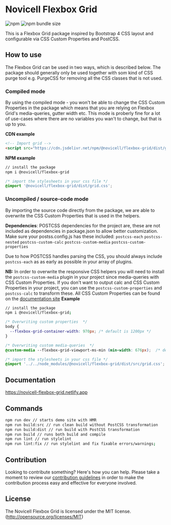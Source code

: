 # Novicell Flexbox Grid

![npm](https://img.shields.io/npm/v/@novicell/flexbox-grid) ![npm bundle size](https://img.shields.io/bundlephobia/min/@novicell/flexbox-grid)

This is a Flexbox Grid package inspired by Bootstrap 4 CSS layout and configurable via CSS Custom Properties and PostCSS.

## How to use

The Flexbox Grid can be used in two ways, which is described below. The package should generally only be used together with som kind of CSS purge tool e.g. PurgeCSS for removing all the CSS classes that is not used.

### Compiled mode

By using the compiled mode - you won't be able to change the CSS Custom Properties in the package which means that you are relying on Flexbox Grid's media-queries, gutter width etc. This mode is proberly fine for a lot of use-cases where there are no variables you wan't to change, but that is up to you.

**CDN example**

```html
<!-- Import grid -->
<script src="https://cdn.jsdelivr.net/npm/@novicell/flexbox-grid/dist/grid.css"></script>
```

**NPM example**

```bash
// install the package
npm i @novicell/flexbox-grid
```

```css
/* import the stylesheets in your css file */
@import '@novicell/flexbox-grid/dist/grid.css';
```


  ### Uncompiled / source-code mode

  By importing the source code directly from the package, we are able to overwrite the CSS Custom Properties that is used in the helpers.
  
  **Dependencies**:
POSTCSS dependencies for the project are, these are not included as dependencies in package.json to allow better customization. Make sure your postss.config.js has these included:
`postcss-each`
`postcss-nested`
`postcss-custom-calc`
`postcss-custom-media`
`postcss-custom-properties`

Due to how POSTCSS handles parsing the CSS, you should always include `postcss-each` as as early as possible in your array of plugins.

**NB:** In order to overwrite the responsive CSS helpers you will need to install the `postcss-custom-media` plugin in your project since media-queries with CSS Custom Properties. If you don't want to output calc and CSS Custom Properties in your project, you can use the `postcss-custom-properties` and `postcss-calc` to transform these. All CSS Custom Properties can be found on the [documentation site]( https://novicell-flexbox-grid.netlify.app)
**Example**
```bash
// install the package
npm i @novicell/flexbox-grid;
```
```css
/* Overwriting custom properties  */
body {
  --flexbox-grid-container-width: 970px; /* default is 1200px */
}

/* Overwriting custom media-queries  */
@custom-media --flexbox-grid-viewport-ms-min (min-width: 676px);  /* default is 576px */

/* import the stylesheets in your css file */
@import '../../node_modules/@novicell/flexbox-grid/dist/src/grid.css';
```
## Documentation
https://novicell-flexbox-grid.netlify.app
## Commands
  ```bash
npm run dev // starts demo site with HMR
npm run build:src // run clean build without PostCSS transformation
npm run build:dist // run build with PostCSS transformation
npm run build // runs both build and compile
npm run lint // run stylelint
npm run lint:fix // run stylelint and fix fixable errors/warnings;
```

## Contribution

Looking to contribute something? Here's how you can help. Please take a moment to review our [contribution guidelines](https://github.com/Novicell/novicell-frontend/wiki/Contribution-guidelines) in order to make the contribution process easy and effective for everyone involved.

## License

The Novicell Flexbox Grid is licensed under the MIT license. (http://opensource.org/licenses/MIT)
